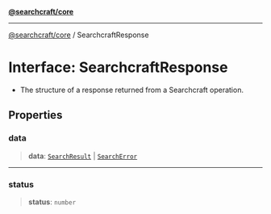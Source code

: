 [**@searchcraft/core**](https://docs.searchcraft.io/reference/sdk/core/README.md)

***

[@searchcraft/core](https://docs.searchcraft.io/reference/sdk/core/globals.md) / SearchcraftResponse

# Interface: SearchcraftResponse

* The structure of a response returned from a Searchcraft operation.

## Properties

### data

> **data**: [`SearchResult`](https://docs.searchcraft.io/reference/sdk/core/interfaces/SearchResult.md) \| [`SearchError`](https://docs.searchcraft.io/reference/sdk/core/type-aliases/SearchError.md)

***

### status

> **status**: `number`
